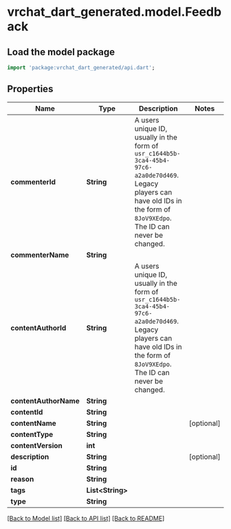 # vrchat_dart_generated.model.Feedback

## Load the model package
```dart
import 'package:vrchat_dart_generated/api.dart';
```

## Properties
Name | Type | Description | Notes
------------ | ------------- | ------------- | -------------
**commenterId** | **String** | A users unique ID, usually in the form of `usr_c1644b5b-3ca4-45b4-97c6-a2a0de70d469`. Legacy players can have old IDs in the form of `8JoV9XEdpo`. The ID can never be changed. | 
**commenterName** | **String** |  | 
**contentAuthorId** | **String** | A users unique ID, usually in the form of `usr_c1644b5b-3ca4-45b4-97c6-a2a0de70d469`. Legacy players can have old IDs in the form of `8JoV9XEdpo`. The ID can never be changed. | 
**contentAuthorName** | **String** |  | 
**contentId** | **String** |  | 
**contentName** | **String** |  | [optional] 
**contentType** | **String** |  | 
**contentVersion** | **int** |  | 
**description** | **String** |  | [optional] 
**id** | **String** |  | 
**reason** | **String** |  | 
**tags** | **List&lt;String&gt;** |  | 
**type** | **String** |  | 

[[Back to Model list]](../README.md#documentation-for-models) [[Back to API list]](../README.md#documentation-for-api-endpoints) [[Back to README]](../README.md)


